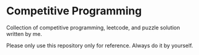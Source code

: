 # Competitive Programming

Collection of competitive programming, leetcode, and puzzle solution written by me.

Please only use this repository only for reference.
Always do it by yourself.
